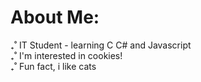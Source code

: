 # About Me:
₊˚ IT Student - learning C C# and Javascript<br>
₊˚ I'm interested in cookies!<br>
₊˚ Fun fact, i like cats
